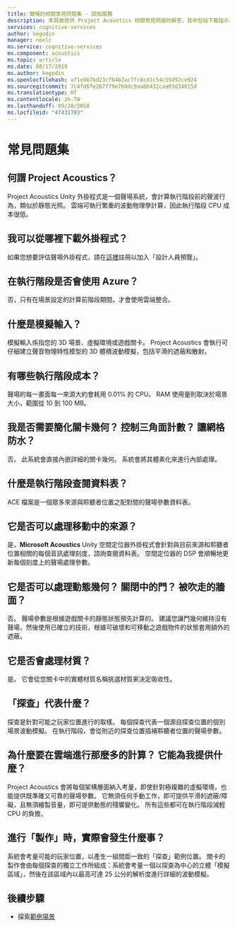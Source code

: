 ```yaml
---
title: 聲場的相關常見問題集 - 認知服務
description: 本頁面提供 Project Acoustics 相關常見問題的解答，其中包括下載指示和製作流程。
services: cognitive-services
author: kegodin
manager: noelc
ms.service: cognitive-services
ms.component: acoustics
ms.topic: article
ms.date: 08/17/2018
ms.author: kegodin
ms.openlocfilehash: a71e867bd23cf64b2ac7fc8cd1c54c55d92ce924
ms.sourcegitcommit: 7c4fd6fe267f79e760dc9aa8b432caa03d34615d
ms.translationtype: HT
ms.contentlocale: zh-TW
ms.lasthandoff: 09/28/2018
ms.locfileid: "47431783"
---
```

# <a name="frequently-asked-questions"></a>常見問題集

## <a name="what-is-project-acoustics"></a>何謂 Project Acoustics？

Project Acoustics Unity 外掛程式是一個聲場系統，會計算執行階段前的聲波行為，類似於靜態光照。 雲端可執行繁重的波動物理學計算，因此執行階段 CPU 成本很低。  

## <a name="where-can-i-download-the-plugin"></a>我可以從哪裡下載外掛程式？

如果您想要評估聲場外掛程式，請在[這裡](https://forms.office.com/Pages/ResponsePage.aspx?id=v4j5cvGGr0GRqy180BHbRwMoAEhDCLJNqtVIPwQN6rpUOFRZREJRR0NIQllDOTQ1U0JMNVc4OFNFSy4u)註冊以加入「設計人員預覽」。

## <a name="is-azure-used-at-runtime"></a>在執行階段是否會使用 Azure？

否，只有在場景設定的計算前階段期間，才會使用雲端整合。
 
## <a name="what-is-simulation-input"></a>什麼是模擬輸入？ 

模擬輸入係指您的 3D 場景、虛擬環境或遊戲關卡。 Project Acoustics 會執行可仔細建立聲音物理特性模型的 3D 體積波動模擬，包括平滑的遮蔽和散射。
 
## <a name="what-is-the-runtime-cost"></a>有哪些執行階段成本？

聲場的每一畫面每一來源大約會耗用 0.01% 的 CPU。 RAM 使用量則取決於場景大小，範圍從 10 到 100 MB。
 
## <a name="do-i-need-to-simplify-the-level-geometry-control-triangle-count-make-meshes-watertight"></a>我是否需要簡化關卡幾何？ 控制三角面計數？ 讓網格防水？

否。 此系統會直接內嵌詳細的關卡幾何。 系統會將其體素化來進行內部處理。
 
## <a name="whats-in-the-runtime-lookup-table"></a>什麼是執行階段查閱資料表？

ACE 檔案是一個眾多來源與聆聽者位置之配對間的聲場參數資料表。
 
## <a name="can-it-handle-moving-sources"></a>它是否可以處理移動中的來源？

是，**Microsoft Acoustics** Unity 空間定位器外掛程式會針對與目前來源和聆聽者位置相關的每個音訊處理刻度，諮詢查閱資料表。 空間定位器的 DSP 會順暢地更新每個刻度上的聲場處理參數。
 
## <a name="can-it-handle-dynamic-geometry-closing-doors-walls-blown-away"></a>它是否可以處理動態幾何？ 關閉中的門？ 被吹走的牆面？

否。 聲場參數是根據遊戲關卡的靜態狀態預先計算的。 建議您讓門幾何維持沒有聲場，然後使用已確立的技術，根據可破壞和可移動之遊戲物件的狀態套用額外的遮蔽。
 
## <a name="does-it-handle-materials"></a>它是否會處理材質？

是。 它會從您關卡中的實體材質名稱挑選材質來決定吸收性。
 
## <a name="what-do-the-probes-represent"></a>「探查」代表什麼？

探查是針對可能之玩家位置進行的取樣。 每個探查代表一個源自探查位置的個別場景波動模擬。 在執行階段，會從附近的探查位置插補聆聽者位置的聲場參數。
 
## <a name="why-spend-so-much-compute-in-the-cloud-what-does-it-buy-me"></a>為什麼要在雲端進行那麼多的計算？ 它能為我提供什麼？

Project Acoustics 會將每個架構層面納入考量，即使針對極複雜的虛擬環境，也能提供既準確又可靠的聲場參數。 它無須任何手動工作，即可提供平滑的遮蔽/障礙，且無須繪製音量，即可提供動態的殘響變化。 所有這些都可在執行階段減輕 CPU 的負擔。

## <a name="what-exactly-happens-during-baking"></a>進行「製作」時，實際會發生什麼事？

系統會考量可能的玩家位置，以產生一組間距一致的「探查」範例位置。 關卡的製作會由每個探查的獨立工作所組成：系統會考量一個以探查為中心的立體「模擬區域」，然後在該區域內以最高可達 25 公分的解析度進行詳細的波動模擬。

## <a name="next-steps"></a>後續步驟
* 探索[範例場景](sample-walkthrough.md)

